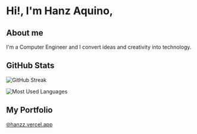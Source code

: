 # Hi!, I'm Hanz Aquino,

## About me

I'm a Computer Engineer and I convert ideas and creativity into technology.


## GitHub Stats

![GitHub Streak](https://streak-stats.demolab.com?user=hanzzakino&theme=github-dark-blue&hide_border=true&mode=weekly) 

![Most Used Languages](https://github-readme-stats.vercel.app/api/top-langs?username=hanzzakino&show_icons=true&locale=en&layout=compact&theme=github_dark&count_private=true&hide_border=true&hide=html,css,scss)


## My Portfolio
<a href="https://hanzz.vercel.app" target="_blank">🌐hanzz.vercel.app</a>
